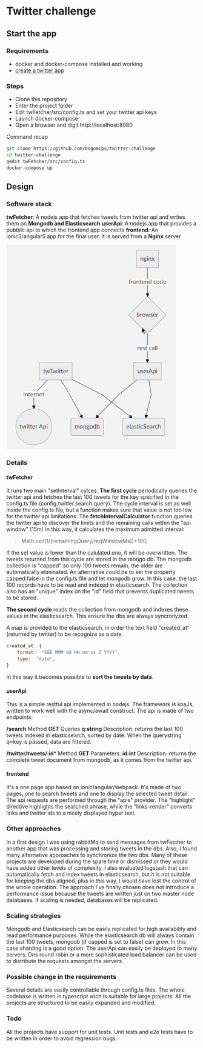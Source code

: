 # Twitter challenge

## Start the app

### Requirements
- docker and docker-compose installed and working
- [create a twitter app](https://apps.twitter.com/)


### Steps
- Clone this repository
- Enter the project folder
- Edit twFetcher/src/config.ts and set your twitter api keys
- Launch docker-compose
- Open a browser and digit http://localhost:8080 

Command recap
```bash
git clone https://github.com/bogomips/twitter-challenge
cd twitter-challenge
gedit twFetcher/src/config.ts
docker-compose up
```
## Design

### Software stack
**twFetcher**: A nodejs app that fetches tweets from twitter api and writes them on **Mongodb and Elasticsearch**
**userApi**: A nodejs app that provides a pubblic api to which the frontend app connects
**frontend**: An ionic3/angular5 app for the final user. It is served from a **Nginx** server

![Flowchart](./flowchart.png)

### Details
#### twFetcher
It runs two main "setInterval" cylces.
**The first cycle** periodically queries the twitter api and fetches the last 100 tweets for the key specified in the config.ts file (config.twitter.search.query).
The cycle interval is set as well inside the config.ts file, but a function makes sure that value is not too low for the twitter api limitations.
The **fetchIntervalCalculator** function queries the twitter api to discover the limits and the remaining calls within the "api window" (15m)
In this way, it calculates the maximum admitted interval:
> Math.ceil(1/(remainingQuery/reqWindowMs))+100;

If the set value is lower than the calulated one, it will be overwritten.
The tweets returned from this cycle are stored in the mongo db.
The mongodb collection is "capped" so only 100 tweets remain, the older are automatically eliminated. 
An alternative could be to set the property capped:false in the config.ts file and let mongodb grow.
In this case, the last 100 records have to be read and indexed in elasticsearch.
The collection also has an "unique" index on the "id" field that prevents duplicated tweets to be stored.

**The second cycle** reads the collection from mongodb and indexes these values in the elasticsearch.
This ensure the dbs are always syncronyzed.

A map is provided to the elasticsearch, in order the text field "created_at" (returned by twitter) to be recognize as a date.
```js
created_at: {
	format:  "EEE MMM dd HH:mm:ss Z YYYY",
	type:  "date",
}
```
In this way it becomes possible to **sort the tweets by data**.

#### userApi
This is a simple restful api implemented in nodejs.
The framework is koaJs, written to work well with the async/await construct.
The api is made of two endpoints:

**/search**
Method **GET**
Queries **q:string**
Description: returns the last 100 tweets indexed in elasticsearch, sorted by date.
When the querystring q=key is passed, data are filtered.

**/twitter/tweets/:id***
Method **GET**
Parameters: **id:int**
Description: returns the complete tweet document from mongodb, as it comes from the twitter api.

#### frontend
It's a one page app based on ionic/angular/webpack.
It's made of two pages, one to search tweets and one to display the selected tweet detail.
The api requests are performed through the "apis" provider.
The "highlight" directive highlights the searched phrase, while the "links-render" converts links and twitter ids to a nicely displayed hyper text.


### Other approaches           
In a first design I was using rabbitMq to send messages from twFetcher to another app that was processing and storing tweets in the dbs.
Also, I found many alternative approaches to synchronize the two dbs.
Many of these projects are developed during the spare time or dismissed or they would have added other levels of complexity.
I also evaluated logstash that can automatically fetch and index tweets in elasticsearch, but it is not suitable for keeping the dbs aligned, plus in this way, I would have lost the control of the whole operation.
The approach I've finally chosen does not introduce a performance issue because the tweets are written just on two master node databases.
If scaling is needed, databases will be replicated.

### Scaling strategies
Mongodb and Elasticsearch can be easily replicated for high availability and read performance purposes.
While the elasticsearch db will always contain the last 100 tweets, mongodb (if capped is set to false) can grow.
In this case sharding is a good option.
The userApi can easily be deployed to many servers. Dns round robin or a more sophisticated load balancer can be used to distribute the requests amongst the servers.

### Possible change in the requirements
Several details are easily controllable through config.ts files.
The whole codebase is written in typescript wich is suitable for large projects.
All the projects are structured to be easily expanded and modified.

### Todo
All the projects have support for unit tests. 
Unit tests and e2e tests have to be written in order to avoid regression bugs.
